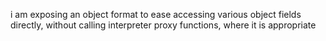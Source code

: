 i am exposing an object format to ease accessing various object fields directly,
without calling interpreter proxy functions, where it is appropriate